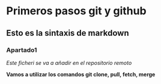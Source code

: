 # Primeros pasos git y github
## Esto es la sintaxis de markdown
### Apartado1

*Este ficheri se va a añadir en el repositorio remoto*

**Vamos a utilizar los comandos git clone, pull, fetch, merge**



